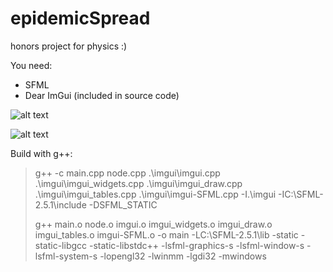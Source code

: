 # epidemicSpread

honors project for physics :)

You need:
- SFML
- Dear ImGui (included in source code)

![alt text](https://yahyaabdulmohsin.com/epidemicSpread/initial.png)

![alt text](https://yahyaabdulmohsin.com/epidemicSpread/final.png)

Build with g++:

>g++ -c main.cpp node.cpp .\imgui\imgui.cpp .\imgui\imgui_widgets.cpp .\imgui\imgui_draw.cpp .\imgui\imgui_tables.cpp .\imgui\imgui-SFML.cpp -I.\imgui -IC:\SFML-2.5.1\include -DSFML_STATIC
>
>g++ main.o node.o imgui.o imgui_widgets.o imgui_draw.o imgui_tables.o imgui-SFML.o -o main -LC:\SFML-2.5.1\lib -static -static-libgcc -static-libstdc++ -lsfml-graphics-s -lsfml-window-s -lsfml-system-s -lopengl32 -lwinmm -lgdi32 -mwindows
